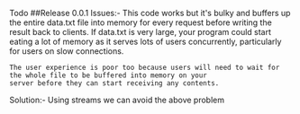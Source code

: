 Todo
##Release 0.0.1
Issues:- This code works but it's bulky and buffers up the entire data.txt file into memory for every request before
	writing the result back to clients. If data.txt is very large, your program could start eating a lot of memory
	as it serves lots of users concurrently, particularly for users on slow connections.

	The user experience is poor too because users will need to wait for the whole file to be buffered into memory on your
	server before they can start receiving any contents.
Solution:- Using streams we can avoid the above problem

